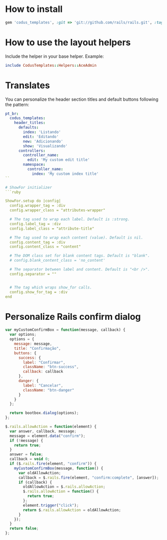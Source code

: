 # How to install

```ruby
gem 'codus_templates', :git => 'git://github.com/rails/rails.git', :tag => 'v1.4'
```

# How to use the layout helpers
Include the helper in your base helper. Example:
```ruby
include CodusTemplates::Helpers::AceAdmin
```

# Translates
You can personalize the header section titles and default buttons following the pattern:

```yaml
pt_br:
  codus_templates:
    header_titles:
      defaults:
        index: 'Listando'
        edit: 'Editando'
        new: 'Adicionando'
        show: 'Visualizando'
      controllers:
        controller_name:
          edit: 'My custom edit title'
        namespace:
          controller_name:
            index: 'My custom index title'
``

# ShowFor initializer
```ruby

ShowFor.setup do |config|
  config.wrapper_tag = :div
  config.wrapper_class = "attributes-wrapper"

  # The tag used to wrap each label. Default is :strong.
  config.label_tag = :div
  config.label_class = "attribute-title"

  # The tag used to wrap each content (value). Default is nil.
  config.content_tag = :div
  config.content_class = "content"

  # The DOM class set for blank content tags. Default is "blank".
  # config.blank_content_class = 'no_content'

  # The separator between label and content. Default is "<br />".
  config.separator = ""


  # The tag which wraps show_for calls.
  config.show_for_tag = :div
end

```

# Personalize Rails confirm dialog
```javascript
var myCustomConfirmBox = function(message, callback) {
  var options;
  options = {
    message: message,
    title: "Confirmação",
    buttons: {
      success: {
        label: "Confirmar",
        className: "btn-success",
        callback: callback
      },
      danger: {
        label: "Cancelar",
        className: "btn-danger"
      }
    }
  };

  return bootbox.dialog(options);
};

$.rails.allowAction = function(element) {
  var answer, callback, message;
  message = element.data("confirm");
  if (!message) {
    return true;
  }
  answer = false;
  callback = void 0;
  if ($.rails.fire(element, "confirm")) {
    myCustomConfirmBox(message, function() {
      var oldAllowAction;
      callback = $.rails.fire(element, "confirm:complete", [answer]);
      if (callback) {
        oldAllowAction = $.rails.allowAction;
        $.rails.allowAction = function() {
          return true;
        };
        element.trigger("click");
        return $.rails.allowAction = oldAllowAction;
      }
    });
  }
  return false;
};
```
